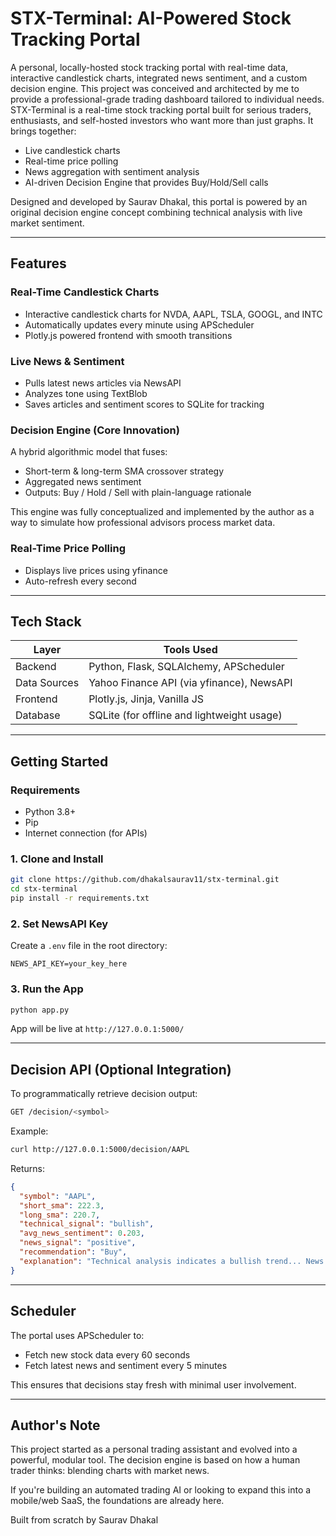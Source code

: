 # STX-Terminal: AI-Powered Stock Tracking Portal

A personal, locally-hosted stock tracking portal with real-time data, interactive candlestick charts, integrated news sentiment, and a custom decision engine. This project was conceived and architected by me to provide a professional-grade trading dashboard tailored to individual needs.
STX-Terminal is a real-time stock tracking portal built for serious traders, enthusiasts, and self-hosted investors who want more than just graphs. It brings together:

- Live candlestick charts
- Real-time price polling
- News aggregation with sentiment analysis
- AI-driven Decision Engine that provides Buy/Hold/Sell calls

Designed and developed by Saurav Dhakal, this portal is powered by an original decision engine concept combining technical analysis with live market sentiment.

---

## Features

### Real-Time Candlestick Charts
- Interactive candlestick charts for NVDA, AAPL, TSLA, GOOGL, and INTC
- Automatically updates every minute using APScheduler
- Plotly.js powered frontend with smooth transitions

### Live News & Sentiment
- Pulls latest news articles via NewsAPI
- Analyzes tone using TextBlob
- Saves articles and sentiment scores to SQLite for tracking

### Decision Engine (Core Innovation)
A hybrid algorithmic model that fuses:
- Short-term & long-term SMA crossover strategy
- Aggregated news sentiment
- Outputs: Buy / Hold / Sell with plain-language rationale

This engine was fully conceptualized and implemented by the author as a way to simulate how professional advisors process market data.

### Real-Time Price Polling
- Displays live prices using yfinance
- Auto-refresh every second

---

## Tech Stack

| Layer          | Tools Used                                  |
|----------------|----------------------------------------------|
| Backend        | Python, Flask, SQLAlchemy, APScheduler      |
| Data Sources   | Yahoo Finance API (via yfinance), NewsAPI   |
| Frontend       | Plotly.js, Jinja, Vanilla JS                |
| Database       | SQLite (for offline and lightweight usage)  |

---

## Getting Started

### Requirements
- Python 3.8+
- Pip
- Internet connection (for APIs)

### 1. Clone and Install
```bash
git clone https://github.com/dhakalsaurav11/stx-terminal.git
cd stx-terminal
pip install -r requirements.txt
```

### 2. Set NewsAPI Key
Create a `.env` file in the root directory:
```env
NEWS_API_KEY=your_key_here
```

### 3. Run the App
```bash
python app.py
```

App will be live at `http://127.0.0.1:5000/`

---

## Decision API (Optional Integration)

To programmatically retrieve decision output:
```bash
GET /decision/<symbol>
```

Example:
```bash
curl http://127.0.0.1:5000/decision/AAPL
```

Returns:
```json
{
  "symbol": "AAPL",
  "short_sma": 222.3,
  "long_sma": 220.7,
  "technical_signal": "bullish",
  "avg_news_sentiment": 0.203,
  "news_signal": "positive",
  "recommendation": "Buy",
  "explanation": "Technical analysis indicates a bullish trend... News sentiment is positive."
}
```

---

## Scheduler

The portal uses APScheduler to:
- Fetch new stock data every 60 seconds
- Fetch latest news and sentiment every 5 minutes

This ensures that decisions stay fresh with minimal user involvement.

---

## Author's Note

This project started as a personal trading assistant and evolved into a powerful, modular tool. The decision engine is based on how a human trader thinks: blending charts with market news.

If you're building an automated trading AI or looking to expand this into a mobile/web SaaS, the foundations are already here.

Built from scratch by Saurav Dhakal

